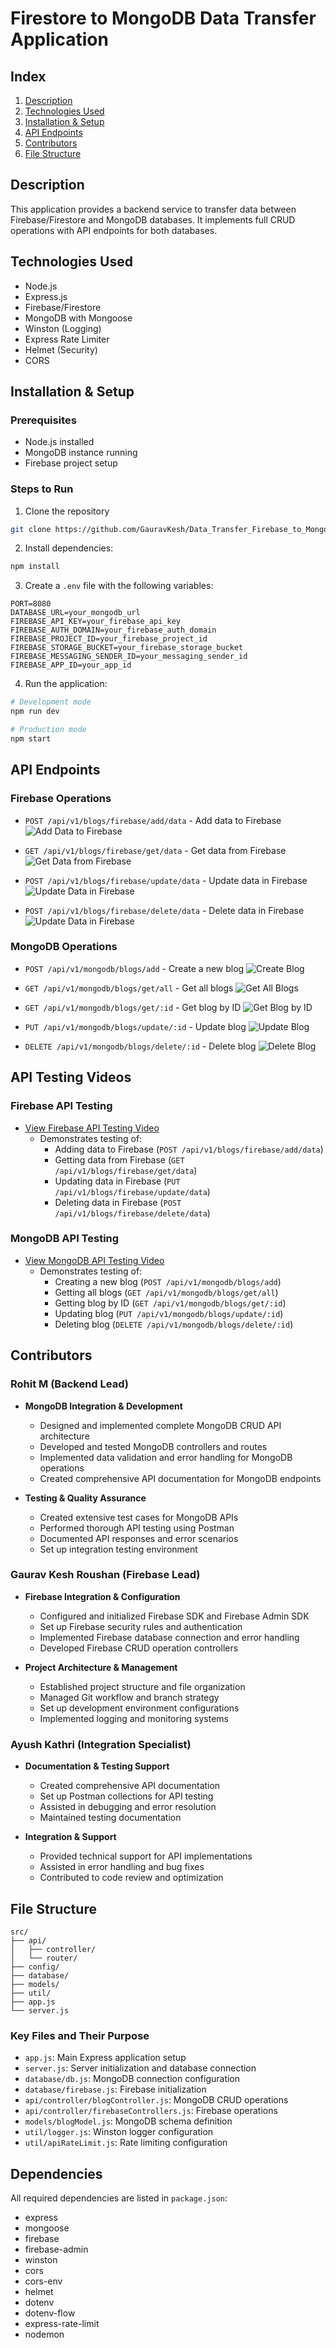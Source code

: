 # Firestore to MongoDB Data Transfer Application

## Index
1. [Description](#description)
2. [Technologies Used](#technologies-used)
3. [Installation & Setup](#installation--setup)
4. [API Endpoints](#api-endpoints)
5. [Contributors](#contributors)
6. [File Structure](#file-structure)

## Description
This application provides a backend service to transfer data between Firebase/Firestore and MongoDB databases. It implements full CRUD operations with API endpoints for both databases.

## Technologies Used
- Node.js
- Express.js
- Firebase/Firestore
- MongoDB with Mongoose
- Winston (Logging)
- Express Rate Limiter
- Helmet (Security)
- CORS

## Installation & Setup

### Prerequisites
- Node.js installed
- MongoDB instance running
- Firebase project setup

### Steps to Run
1. Clone the repository
```bash
git clone https://github.com/GauravKesh/Data_Transfer_Firebase_to_MongoDB.git
```
2. Install dependencies:
```bash
npm install
```
3. Create a `.env` file with the following variables:
```env
PORT=8080
DATABASE_URL=your_mongodb_url
FIREBASE_API_KEY=your_firebase_api_key
FIREBASE_AUTH_DOMAIN=your_firebase_auth_domain
FIREBASE_PROJECT_ID=your_firebase_project_id
FIREBASE_STORAGE_BUCKET=your_firebase_storage_bucket
FIREBASE_MESSAGING_SENDER_ID=your_messaging_sender_id
FIREBASE_APP_ID=your_app_id
```
4. Run the application:
```bash
# Development mode
npm run dev

# Production mode
npm start
```

## API Endpoints

### Firebase Operations
- `POST /api/v1/blogs/firebase/add/data` - Add data to Firebase
  ![Add Data to Firebase](docs/screenshots/firebase/add.png)

- `GET /api/v1/blogs/firebase/get/data` - Get data from Firebase
  ![Get Data from Firebase](docs/screenshots/firebase/get.png)

- `POST /api/v1/blogs/firebase/update/data` - Update data in Firebase
  ![Update Data in Firebase](docs/screenshots/firebase/update.png)

- `POST /api/v1/blogs/firebase/delete/data` - Delete data in Firebase
  ![Update Data in Firebase](docs/screenshots/firebase/delete.png)

### MongoDB Operations
- `POST /api/v1/mongodb/blogs/add` - Create a new blog
  ![Create Blog](docs/screenshots/mongodb/add.png)

- `GET /api/v1/mongodb/blogs/get/all` - Get all blogs
  ![Get All Blogs](docs/screenshots/mongodb/getall.png)

- `GET /api/v1/mongodb/blogs/get/:id` - Get blog by ID
  ![Get Blog by ID](docs/screenshots/mongodb/getbyid.png)

- `PUT /api/v1/mongodb/blogs/update/:id` - Update blog
  ![Update Blog](docs/screenshots/mongodb/update.png)

- `DELETE /api/v1/mongodb/blogs/delete/:id` - Delete blog
  ![Delete Blog](docs/screenshots/mongodb/delete.png)

## API Testing Videos

### Firebase API Testing
- [View Firebase API Testing Video](docs/videos/firebase.mp4)
  - Demonstrates testing of:
    - Adding data to Firebase (`POST /api/v1/blogs/firebase/add/data`)
    - Getting data from Firebase (`GET /api/v1/blogs/firebase/get/data`)
    - Updating data in Firebase (`PUT /api/v1/blogs/firebase/update/data`)
    - Deleting data in Firebase (`POST /api/v1/blogs/firebase/delete/data`)

### MongoDB API Testing
- [View MongoDB API Testing Video](docs/videos/mongodb.mp4)
  - Demonstrates testing of:
    - Creating a new blog (`POST /api/v1/mongodb/blogs/add`)
    - Getting all blogs (`GET /api/v1/mongodb/blogs/get/all`)
    - Getting blog by ID (`GET /api/v1/mongodb/blogs/get/:id`)
    - Updating blog (`PUT /api/v1/mongodb/blogs/update/:id`)
    - Deleting blog (`DELETE /api/v1/mongodb/blogs/delete/:id`)


## Contributors

### Rohit M (Backend Lead)
- **MongoDB Integration & Development**
  - Designed and implemented complete MongoDB CRUD API architecture
  - Developed and tested MongoDB controllers and routes
  - Implemented data validation and error handling for MongoDB operations
  - Created comprehensive API documentation for MongoDB endpoints
  
- **Testing & Quality Assurance**
  - Created extensive test cases for MongoDB APIs
  - Performed thorough API testing using Postman
  - Documented API responses and error scenarios
  - Set up integration testing environment

### Gaurav Kesh Roushan (Firebase Lead)
- **Firebase Integration & Configuration**
  - Configured and initialized Firebase SDK and Firebase Admin SDK
  - Set up Firebase security rules and authentication
  - Implemented Firebase database connection and error handling
  - Developed Firebase CRUD operation controllers

- **Project Architecture & Management**
  - Established project structure and file organization
  - Managed Git workflow and branch strategy
  - Set up development environment configurations
  - Implemented logging and monitoring systems

### Ayush Kathri (Integration Specialist)
- **Documentation & Testing Support**
  - Created comprehensive API documentation
  - Set up Postman collections for API testing
  - Assisted in debugging and error resolution
  - Maintained testing documentation

- **Integration & Support**
  - Provided technical support for API implementations
  - Assisted in error handling and bug fixes
  - Contributed to code review and optimization


## File Structure
```
src/
├── api/
│   ├── controller/
│   └── router/
├── config/
├── database/
├── models/
├── util/
├── app.js
└── server.js
```

### Key Files and Their Purpose
- `app.js`: Main Express application setup
- `server.js`: Server initialization and database connection
- `database/db.js`: MongoDB connection configuration
- `database/firebase.js`: Firebase initialization
- `api/controller/blogController.js`: MongoDB CRUD operations
- `api/controller/firebaseControllers.js`: Firebase operations
- `models/blogModel.js`: MongoDB schema definition
- `util/logger.js`: Winston logger configuration
- `util/apiRateLimit.js`: Rate limiting configuration

## Dependencies
All required dependencies are listed in `package.json`:
- express
- mongoose
- firebase
- firebase-admin
- winston
- cors
- cors-env
- helmet
- dotenv
- dotenv-flow
- express-rate-limit
- nodemon
